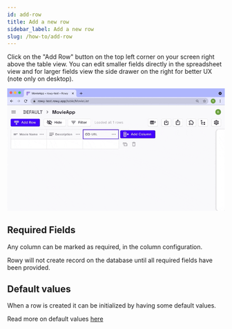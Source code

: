 ```yaml
---
id: add-row
title: Add a new row
sidebar_label: Add a new row
slug: /how-to/add-row
---
```


Click on the "Add Row" button on the top left corner on your screen right above
the table view. You can edit smaller fields directly in the spreadsheet view and
for larger fields view the side drawer on the right for better UX (note only on
desktop).

![add-crow](./assets/add-row.gif)




## Required Fields

Any column can be marked as required, in the column configuration.

Rowy will not create record on the database until all required fields have been provided.
## Default values 

When a row is created it can be initialized by having some default values.

Read more on default values [here](./default-values)
